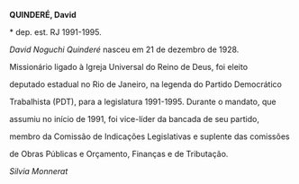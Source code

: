 **QUINDERÉ, David**



\* dep. est. RJ 1991-1995.



*David Noguchi Quinderé* nasceu em 21 de dezembro de 1928.



Missionário ligado à Igreja Universal do Reino de Deus, foi eleito

deputado estadual no Rio de Janeiro, na legenda do Partido Democrático

Trabalhista (PDT), para a legislatura 1991-1995. Durante o mandato, que

assumiu no início de 1991, foi vice-líder da bancada de seu partido,

membro da Comissão de Indicações Legislativas e suplente das comissões

de Obras Públicas e Orçamento, Finanças e de Tributação.



*Silvia Monnerat*



